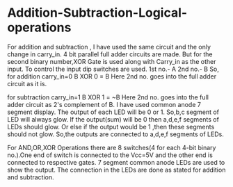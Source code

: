 # Addition-Subtraction-Logical-operations
For addition and subtraction , I have used the same circuit and the only change in carry_in.
4 bit parallel full adder circuits are made.
But for the second binary number,XOR Gate is used along with Carry_in as the other input.
To control the input dip switches are used.
1st no.-  A
2nd no.-  B
So, for addition carry_in=0 
    B XOR 0 = B
    Here 2nd no. goes into the full adder circuit as it is.
     
for subtraction carry_in=1
    B XOR 1 = ~B
    Here 2nd no. goes into the full adder circuit as 2's complement of B.
 I have used common anode 7 segment display. The output of each LED will be 0 or 1. So,b,c segment of LED will always glow. If the output(sum) will be 0 then a,d,e,f segments of LEDs should glow. Or else if the output would be 1 ,then these segments should not glow. So,the outputs are connected to a,d,e,f segments of LEDs.

For AND,OR,XOR Operations there are 8 switches(4 for each 4-bit binary no.).One end of switch is connected to the Vcc=5V and the other end is connected to respective gates.
7 segment common anode LEDs are used to show the output. The connection in the LEDs are done as stated for addition and subtraction.
